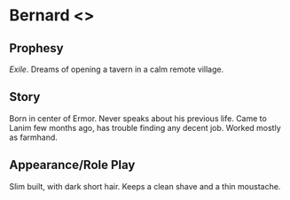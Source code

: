 # Bernard <<The Dirty>>

## Prophesy

_Exile_. Dreams of opening a tavern in a calm remote village.

## Story

Born in center of Ermor. Never speaks about his previous life. Came to Lanim
few months ago, has trouble finding any decent job. Worked mostly as farmhand.

## Appearance/Role Play

Slim built, with dark short hair. Keeps a clean shave and a thin moustache.
